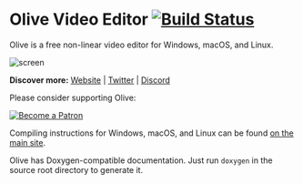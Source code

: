 # Olive Video Editor [![Build Status](https://travis-ci.org/olive-editor/olive.svg?branch=master)](https://travis-ci.org/olive-editor/olive)

Olive is a free non-linear video editor for Windows, macOS, and Linux.

![screen](https://www.olivevideoeditor.org/img/screenshot.jpg)

**Discover more:** [Website](https://www.olivevideoeditor.org/) | [Twitter](https://twitter.com/oliveteam) | [Discord](https://discord.gg/rvJMEYQ)

Please consider supporting Olive:

[![Become a Patron](https://olivevideoeditor.org/img/become_a_patron_button.png)](https://www.patreon.com/olivevideoeditor)

Compiling instructions for Windows, macOS, and Linux can be found [on the main site](https://olivevideoeditor.org/compile.php).

Olive has Doxygen-compatible documentation. Just run `doxygen` in the source root directory to generate it.
